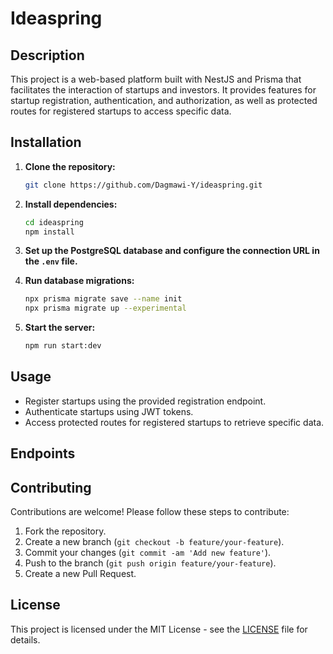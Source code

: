 # Ideaspring

## Description
This project is a web-based platform built with NestJS and Prisma that facilitates the interaction of startups and investors. It provides features for startup registration, authentication, and authorization, as well as protected routes for registered startups to access specific data.

## Installation
1. **Clone the repository:**
    ```bash
    git clone https://github.com/Dagmawi-Y/ideaspring.git
    ```

2. **Install dependencies:**
    ```bash
    cd ideaspring
    npm install
    ```

3. **Set up the PostgreSQL database and configure the connection URL in the `.env` file.**

4. **Run database migrations:**
    ```bash
    npx prisma migrate save --name init
    npx prisma migrate up --experimental
    ```

5. **Start the server:**
    ```bash
    npm run start:dev
    ```

## Usage
- Register startups using the provided registration endpoint.
- Authenticate startups using JWT tokens.
- Access protected routes for registered startups to retrieve specific data.

## Endpoints
<!-- - `POST /auth/register`: Register a new startup.
- `POST /auth/login`: Log in and generate JWT token for authentication.
- `GET /startups/protected-route`: Access protected route for registered startups. -->

## Contributing
Contributions are welcome! Please follow these steps to contribute:
1. Fork the repository.
2. Create a new branch (`git checkout -b feature/your-feature`).
3. Commit your changes (`git commit -am 'Add new feature'`).
4. Push to the branch (`git push origin feature/your-feature`).
5. Create a new Pull Request.

## License
This project is licensed under the MIT License - see the [LICENSE](LICENSE) file for details.
